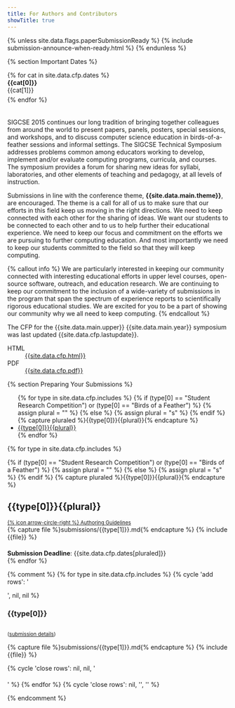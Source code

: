 ```yaml
---
title: For Authors and Contributors
showTitle: true
---
```


{% unless site.data.flags.paperSubmissionReady %}
{% include submission-announce-when-ready.html %}
{% endunless %}

{% section Important Dates %}

<div class="row"  style="padding-bottom: 20px;">
{% for cat in site.data.cfp.dates %}
<div class="row" style="padding-bottom: 5px;">
    <div class="col-sm-5 col-sm-offset-1">
        <b>{{cat[0]}}</b>
    </div>
    <div class="col-sm-6 ">
        {{cat[1]}}
    </div>
</div>
{% endfor %}
</div>

<div class="row">
  <div class="col-sm-10">
<p>    SIGCSE 2015 continues our long tradition of bringing together colleagues from around the world to present papers, panels, posters, special sessions, and workshops, and to discuss computer science education in birds-of-a-feather sessions and informal settings. The SIGCSE Technical Symposium addresses problems common among educators working to develop, implement and/or evaluate computing programs, curricula, and courses. The symposium provides a forum for sharing new ideas for syllabi, laboratories, and other elements of teaching and pedagogy, at all levels of instruction. 
</p>
<p>    Submissions in line with the conference theme, <b>{{site.data.main.theme}}</b>, are encouraged. The theme is a call for all of us to make sure that our efforts in this field keep us moving in the right directions.  We need to keep connected with each other for the sharing of ideas.  We want our students to be connected to each other and to us to help further their educational experience.  We need to keep our focus and commitment on the efforts we are pursuing to further computing education.  And most importantly we need to keep our students committed to the field so that they will keep computing.
</p>
{% callout info %}
We are particularly interested in keeping our community connected with interesting educational efforts in upper level courses, open-source software, outreach, and education research.  We are continuing to keep our commitment to the inclusion of a wide-variety of submissions in the program that span the spectrum of experience reports to scientifically rigorous educational studies.  We are excited for you to be a part of showing our community why we all need to keep computing.
{% endcallout %}

</div>
</div>

<div class="row">
    <div class="col-sm-10">
        <p>The CFP for the {{site.data.main.upper}} {{site.data.main.year}} symposium was last updated {{site.data.cfp.lastupdate}}.</p>
        <dl class="dl-horizontal">
            <dt> HTML </dt>
            <dd> 
                <a href="{{site.data.cfp.html}}">
                  {{site.data.cfp.html}}
                </a> </dd>
            <dt> PDF </dt>
            <dd> 
                <a href="{{site.data.cfp.pdf}}"> 
                    {{site.data.cfp.pdf}}
                </a>
                </dd>
        </dl>
    
</div></div>

{% section Preparing Your Submissions %}

<ul>
{% for type in site.data.cfp.includes %}
  {% if (type[0] == "Student Research Competition") or (type[0] == "Birds of a Feather") %}
  {% assign plural = "" %}
  {% else %}
  {% assign plural = "s" %}
  {% endif %}
  {% capture pluraled %}{{type[0]}}{{plural}}{% endcapture %}
  <li><a href="#{{type[0] | remove: ' '}}">{{type[0]}}{{plural}}</a></li>
{% endfor %}
</ul>

{% for type in site.data.cfp.includes %}
<div class="row">
  <div class="col-lg-10">
  {% if (type[0] == "Student Research Competition") or (type[0] == "Birds of a Feather") %}
  {% assign plural = "" %}
  {% else %}
  {% assign plural = "s" %}
  {% endif %}
  {% capture pluraled %}{{type[0]}}{{plural}}{% endcapture %}
    <a name="{{type[0] | remove: ' '}}"></a>
    <h2>{{type[0]}}{{plural}}</h2>
    <small><a href="{{site.base}}/authors/{{type[1]}}.html">{% icon arrow-circle-right %} Authoring Guidelines</a></small>    
  </div>
  <div class="col-lg-10">
      {% capture file %}submissions/{{type[1]}}.md{% endcapture %}
      {% include {{file}} %}
  </div>
  <div class="col-lg-10">
    <div class="alert alert-info"  style="margin-top: 20px;">
    <b>Submission Deadline</b>: {{site.data.cfp.dates[pluraled]}}
    </div>
  </div>
</div>
{% endfor %}






{% comment %}
{% for type in site.data.cfp.includes %}
  {% cycle 'add rows': '<div class="row" style="padding-bottom: 20px; ">', nil, nil %}
<div class="col-md-4">
  <div class="row">
    <div class="col-md-6">
      <h3>{{type[0]}}</h3>
    </div>
    <div class="col-md-6" style="margin-top: 30px;">
      <small>(<a href="{{type[1]}}.html">submission details</a>)</small>
    </div>
  </div>
  <p>
  {% capture file %}submissions/{{type[1]}}.md{% endcapture %}
  {% include {{file}} %}
  </p>
</div>
  {% cycle 'close rows': nil, nil, '</div>' %}
{% endfor %}
{% cycle 'close rows': nil, '</div>', '</div>' %}

{% endcomment %}